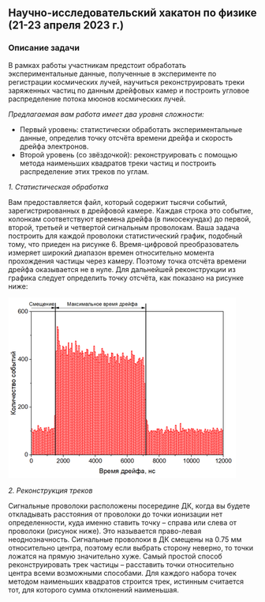 ## Научно-исследовательский хакатон по физике (21-23 апреля 2023 г.)

### Описание задачи

В рамках работы участникам предстоит обработать экспериментальные данные, полученные в эксперименте по регистрации космических лучей, научиться реконструировать треки заряженных частиц по данным дрейфовых камер и построить угловое распределение потока мюонов космических лучей.

*Предлагаемая вам работа имеет два уровня сложности:*
- Первый уровень: статистически обработать экспериментальные данные, определив точку отсчёта времени дрейфа и скорость дрейфа электронов.
- Второй уровень (со звёздочкой): реконструировать с помощью метода наименьших квадратов треки частиц и построить распределение этих треков по углам.

*1. Статистическая обработка*

Вам предоставляется файл, который содержит тысячи событий, зарегистрированных в дрейфовой камере. Каждая строка это событие, колонкам соответствуют времена дрейфа (в пикосекундах) до первой, второй, третьей и четвертой сигнальным проволокам. Ваша задача построить для каждой проволоки статистический график, подобный тому, что приеден на рисунке 6. Время-цифровой преобразователь измеряет широкий диапазон времен относительно момента прохождения частицы через камеру. Поэтому точка отсчёта времени дрейфа оказывается не в нуле. Для дальнейшей реконструкции из графика следует определить точку отсчёта, как показано на рисунке ниже:

![Image alt](https://raw.githubusercontent.com/Adelaaas/Physics_Hack/main/%D0%A0%D0%B0%D1%81%D0%BF%D1%80%D0%B5%D0%B4%D0%B5%D0%BB%D0%B5%D0%BD%D0%B8%D0%B5%20%D1%81%D0%BE%D0%B1%D1%8B%D1%82%D0%B8%D0%B9%20%D0%BF%D0%BE%20%D0%B2%D0%B5%D0%BB%D0%B8%D1%87%D0%B8%D0%BD%D0%B5%20%D0%B2%D1%80%D0%B5%D0%BC%D0%B5%D0%BD%D0%B8%20%D0%B4%D1%80%D0%B5%D0%B9%D1%84%D0%B0%20%D1%8D%D0%BB%D0%B5%D0%BA%D1%82%D1%80%D0%BE%D0%BD%D0%BE%D0%B2%20%D0%BD%D0%B0%20%D0%BE%D0%B4%D0%BD%D0%BE%D0%B9%20%D1%81%D0%B8%D0%B3%D0%BD%D0%B0%D0%BB%D1%8C%D0%BD%D0%BE%D0%B9.png)

*2. Реконструкция треков*

Сигнальные проволоки расположены посередине ДК, когда вы будете откладывать расстояния от проволоки до точки ионизации нет определенности, куда именно ставить точку – справа или слева от проволоки (рисунок ниже). Это называется право-левая неоднозначность. Сигнальные проволоки в ДК смещены на 0.75 мм относительно центра, поэтому если выбрать сторону неверно, то точки ложатся на прямую значительно хуже. Самый простой способ реконструировать трек частицы – расставить точки относительно центра
всеми возможными способами. Для каждого набора точек методом наименьших квадратов строится трек, истинным считается тот, для которого сумма отклонений наименьшая.
